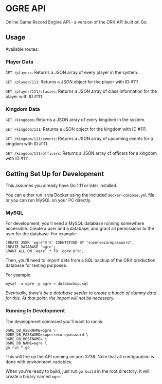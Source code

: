 # OGRE API

Online Game Record Engine API - a version of the ORK API built on Go.

## Usage

Available routes:

### Player Data

`GET /players`: Returns a JSON array of every player in the system.

`GET /player/111`: Returns a JSON object for the player with ID #111.

`GET /player/111/classes`: Returns a JSON array of class information
for the player with ID #111.

### Kingdom Data

`GET /kingdoms`: Returns a JSON array of every kingdom in the system.

`GET /kingdom/111`: Returns a JSON object for the kingdom with ID #111.

`GET /kingdom/111/events`: Returns a JSON array of upcoming events for a 
kingdom with ID #111.

`GET /kingdom/111/officers`: Returns a JSON array of officers for a 
kingdom with ID #111.

## Getting Set Up for Development

This assumes you already have Go 1.11 or later installed.

You can either run it via Docker using the included `docker-compose.yml` file,
or you can run MySQL on your PC directly.

### MySQL

For development, you'll need a MySQL database running somewhere accessible.
Create a user and a database, and grant all permissions to the user for
the database. For example:

```
CREATE USER 'ogre'@'%' IDENTIFIED BY 'supersecurepassword';
CREATE DATABASE 'ogre';
GRANT ALL ON `ogre`.* TO 'ogre'@'%';
```

Then, you'll need to import data from a SQL backup of the ORK production
database for testing purposes.

For example:

```
mysql -u ogre -p ogre < databackup.sql
```

_Eventually, there'll be a database seeder to create a bunch of dummy data
for this. At that point, the import will not be necessary._

### Running In Development

The development command you'll want to run is:

```
OGRE_DB_USERNAME=ogre \
OGRE_DB_PASSWORD=supersecurepassword \
OGRE_DB_HOSTNAME= \
OGRE_DB_NAME=ogre \
go run *.go
```

This will fire up the API running on port 3736. Note that all configuration is
done with environment variables.

When you're ready to build, just run `go build` in the root directory. It will create a binary
named `ogre`.
